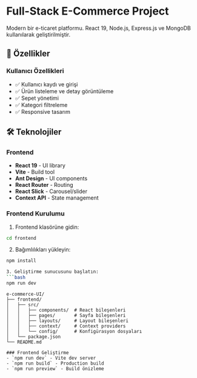 # Full-Stack E-Commerce Project

Modern bir e-ticaret platformu. React 19, Node.js, Express.js ve MongoDB kullanılarak geliştirilmiştir.

## 🚀 Özellikler

### Kullanıcı Özellikleri
- ✅ Kullanıcı kaydı ve girişi
- ✅ Ürün listeleme ve detay görüntüleme
- ✅ Sepet yönetimi
- ✅ Kategori filtreleme
- ✅ Responsive tasarım

## 🛠️ Teknolojiler

### Frontend
- **React 19** - UI library
- **Vite** - Build tool
- **Ant Design** - UI components
- **React Router** - Routing
- **React Slick** - Carousel/slider
- **Context API** - State management


### Frontend Kurulumu

1. Frontend klasörüne gidin:
```bash
cd frontend
```

2. Bağımlılıkları yükleyin:
```bash
npm install

3. Geliştirme sunucusunu başlatın:
```bash
npm run dev
```
```
e-commerce-UI/
├── frontend/
│   ├── src/
│   │   ├── components/  # React bileşenleri
│   │   ├── pages/       # Sayfa bileşenleri
│   │   ├── layouts/     # Layout bileşenleri
│   │   ├── context/     # Context providers
│   │   └── config/      # Konfigürasyon dosyaları
│   └── package.json
└── README.md

### Frontend Geliştirme
- `npm run dev` - Vite dev server
- `npm run build` - Production build
- `npm run preview` - Build önizleme
